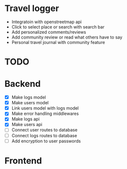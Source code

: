 # Travel logger

- Integratoin with openstreetmap api
- Click to select place or search with search bar
- Add personalized comments/reviews
- Add community review or read what others have to say
- Personal travel journal with community feature

# TODO

# Backend

- [x] Make logs model
- [x] Make users model
- [x] Link users model with logs model
- [x] Make error handling middlewares
- [x] Make logs api
- [x] Make users api
- [ ] Connect user routes to database
- [ ] Connect logs routes to database
- [ ] Add encryption to user passwords

# Frontend
